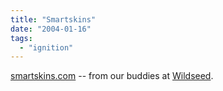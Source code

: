 ```yaml
---
title: "Smartskins"
date: "2004-01-16"
tags: 
  - "ignition"
---
```


[smartskins.com](http://www.smartskins.com/ "smartskins.com") -- from our buddies at [Wildseed](http://www.wildseed.com).
